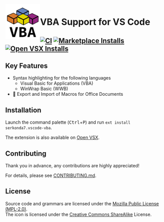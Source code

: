 <img align="left" width=110 src="images/icon_256x256.png">

# VBA Support for VS Code
[![CI][ci-badge]][ci-status]
[![Marketplace Installs][badge-installs-market]][vs-marketplace]
[![Open VSX Installs][badge-installs-vsx]][open-vsx]
---

## Key Features
- Syntax highlighting for the following languages
  - Visual Basic for Applications (VBA)
  - WinWrap Basic (WWB)
- :construction: Export and Import of Macros for Office Documents

## Installation
Launch the command palette (<kbd>Ctrl</kbd>+<kbd>P</kbd>) and run
`ext install serkonda7.vscode-vba`.

The extension is also available on [Open VSX][open-vsx].

## Contributing
Thank you in advance, any contributions are highly appreciated!

For details, please see [CONTRIBUTING.md](CONTRIBUTING.md).

## License
Source code and grammars are licensed under the [Mozilla Public License (MPL-2.0)](LICENSE.txt).<br>
The icon is licensed under the [Creative Commons ShareAlike](images/LICENSE) License.

<!-- links -->
[ci-badge]: https://github.com/serkonda7/vscode-vba/actions/workflows/ci.yml/badge.svg
[ci-status]: https://github.com/serkonda7/vscode-vba/actions/workflows/ci.yml
[badge-installs-market]: https://img.shields.io/visual-studio-marketplace/i/serkonda7.vscode-vba?label=Installs
[badge-installs-vsx]: https://img.shields.io/open-vsx/dt/serkonda7/vscode-vba?label=VSX%20downloads
[vs-marketplace]: https://marketplace.visualstudio.com/items?itemName=serkonda7.vscode-vba
[open-vsx]: https://open-vsx.org/extension/serkonda7/vscode-vba
